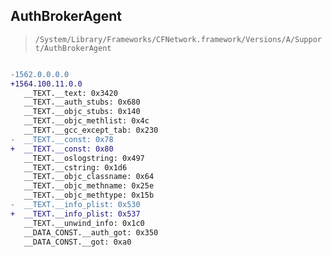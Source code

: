 ## AuthBrokerAgent

> `/System/Library/Frameworks/CFNetwork.framework/Versions/A/Support/AuthBrokerAgent`

```diff

-1562.0.0.0.0
+1564.100.11.0.0
   __TEXT.__text: 0x3420
   __TEXT.__auth_stubs: 0x680
   __TEXT.__objc_stubs: 0x140
   __TEXT.__objc_methlist: 0x4c
   __TEXT.__gcc_except_tab: 0x230
-  __TEXT.__const: 0x78
+  __TEXT.__const: 0x80
   __TEXT.__oslogstring: 0x497
   __TEXT.__cstring: 0x1d6
   __TEXT.__objc_classname: 0x64
   __TEXT.__objc_methname: 0x25e
   __TEXT.__objc_methtype: 0x15b
-  __TEXT.__info_plist: 0x530
+  __TEXT.__info_plist: 0x537
   __TEXT.__unwind_info: 0x1c0
   __DATA_CONST.__auth_got: 0x350
   __DATA_CONST.__got: 0xa0

```
